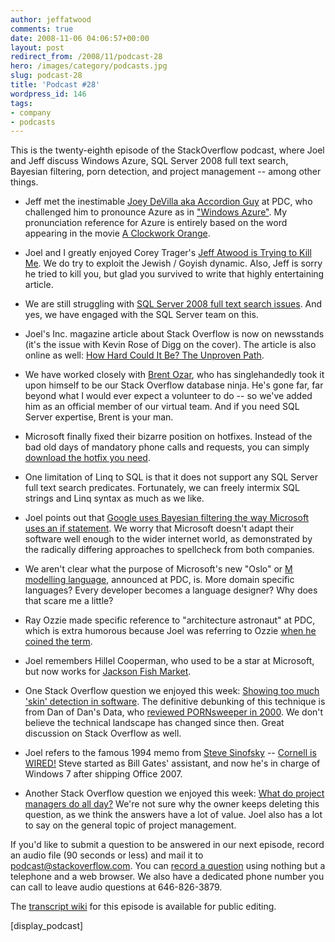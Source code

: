 ```yaml
---
author: jeffatwood
comments: true
date: 2008-11-06 04:06:57+00:00
layout: post
redirect_from: /2008/11/podcast-28
hero: /images/category/podcasts.jpg
slug: podcast-28
title: 'Podcast #28'
wordpress_id: 146
tags:
- company
- podcasts
---
```



This is the twenty-eighth episode of the StackOverflow podcast, where
Joel and Jeff discuss Windows Azure, SQL Server 2008 full text search, Bayesian filtering, porn detection, and project management -- among other things. 






  * Jeff met the inestimable [Joey DeVilla aka Accordion Guy](http://www.joeydevilla.com/) at PDC, who challenged him to pronounce Azure as in ["Windows Azure"](http://www.microsoft.com/azure/windowsazure.mspx). My pronunciation reference for Azure is entirely based on the word appearing in the movie [A Clockwork Orange](http://www.imdb.com/title/tt0066921/).


  * Joel and I greatly enjoyed Corey Trager's [Jeff Atwood is Trying to Kill Me](http://ifdefined.com/blog/post/2008/10/Jeff-Atwood-is-trying-to-kill-me.aspx). We do try to exploit the Jewish / Goyish dynamic. Also, Jeff is sorry he tried to kill you, but glad you survived to write that highly entertaining article.


  * We are still struggling with [SQL Server 2008 full text search issues](http://blog.stackoverflow.com/2008/11/sql-2008-full-text-search-problems/). And yes, we have engaged with the SQL Server team on this.


  * Joel's Inc. magazine article about Stack Overflow is now on newsstands (it's the issue with Kevin Rose of Digg on the cover). The article is also online as well: [How Hard Could It Be? The Unproven Path](http://www.inc.com/magazine/20081101/how-hard-could-it-be-the-unproven-path.html).


  * We have worked closely with [Brent Ozar](http://www.brentozar.com/), who has singlehandedly took it upon himself to be our Stack Overflow database ninja. He's gone far, far beyond what I would ever expect a volunteer to do -- so we've added him as an official member of our virtual team. And if you need SQL Server expertise, Brent is your man.


  * Microsoft finally fixed their bizarre position on hotfixes. Instead of the bad old days of mandatory phone calls and requests, you can simply [download the hotfix you need](http://support.microsoft.com/search/?adv=1).


  * One limitation of Linq to SQL is that it does not support any SQL Server full text search predicates. Fortunately, we can freely intermix SQL strings and Linq syntax as much as we like.


  * Joel points out that [Google uses Bayesian filtering the way Microsoft uses an if statement](http://www.joelonsoftware.com/items/2005/10/17.html). We worry that Microsoft doesn't adapt their software well enough to the wider internet world, as demonstrated by the radically differing approaches to spellcheck from both companies.


  * We aren't clear what the purpose of Microsoft's new "Oslo" or [M modelling language](http://www.cio.com/article/457530/Exploring_Oslo_s_Modeling_Language_Promises), announced at PDC, is. More domain specific languages? Every developer becomes a language designer? Why does that scare me a little?


  * Ray Ozzie made specific reference to "architecture astronaut" at PDC, which is extra humorous because Joel was referring to Ozzie [when he coined the term](http://www.joelonsoftware.com/articles/fog0000000018.html).


  * Joel remembers Hillel Cooperman, who used to be a star at Microsoft, but now works for [Jackson Fish Market](http://www.jacksonfish.com/).


  * One Stack Overflow question we enjoyed this week: [Showing too much 'skin' detection in software](http://stackoverflow.com/questions/263380/showing-too-much-skin-detection-in-software). The definitive debunking of this technique is from Dan of Dan's Data, who [reviewed PORNsweeper in 2000](http://www.dansdata.com/pornsweeper.htm). We don't believe the technical landscape has changed since then. Great discussion on Stack Overflow as well.


  * Joel refers to the famous 1994 memo from [Steve Sinofsky](http://en.wikipedia.org/wiki/Steven_Sinofsky) -- [Cornell is WIRED!](http://www.cornell.edu/about/wired/) Steve started as Bill Gates' assistant, and now he's in charge of Windows 7 after shipping Office 2007.


  * Another Stack Overflow question we enjoyed this week: [What do project managers do all day?](http://stackoverflow.com/questions/229257/what-do-project-managers-do-all-day) We're not sure why the owner keeps deleting this question, as we think the answers have a lot of value. Joel also has a lot to say on the general topic of project management.





If you'd like to submit a question to be answered in our next episode, record an audio file (90 seconds or less) and mail it to [podcast@stackoverflow.com](mailto:podcast@stackoverflow.com). You can [record a question](http://blog.stackoverflow.com/index.php/2008/05/recording-podcast-questions-using-your-telephone/)
using nothing but a telephone and a web browser. We also have a
dedicated phone number you can call to leave audio questions at
646-826-3879.






The [transcript wiki](https://stackoverflow.fogbugz.com/default.asp?W25972) for this episode is available for public editing.






[display_podcast]

